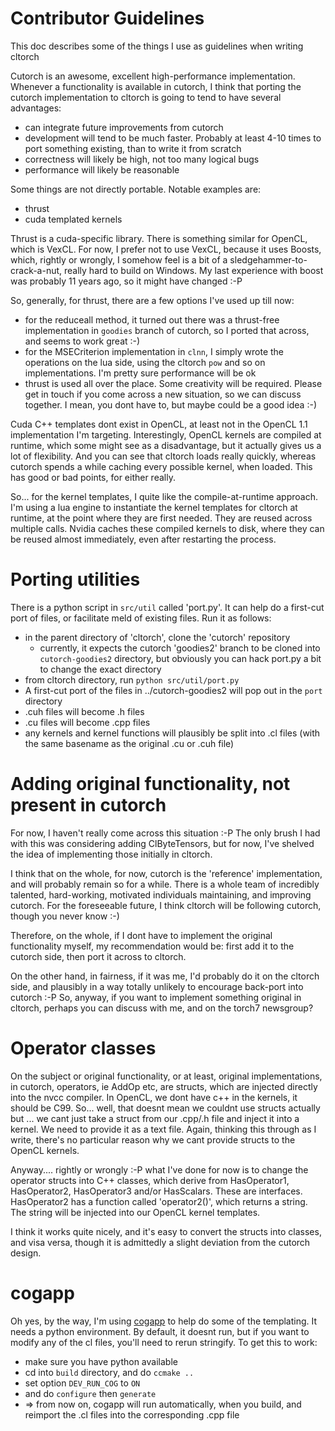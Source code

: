 # Contributor Guidelines

This doc describes some of the things I use as guidelines when writing cltorch

Cutorch is an awesome, excellent high-performance implementation.  Whenever a functionality is available in cutorch, I think that porting the cutorch implementation to cltorch is going to tend to have several advantages:
* can integrate future improvements from cutorch
* development will tend to be much faster.  Probably at least 4-10 times to port something existing, than to write it from scratch
* correctness will likely be high, not too many logical bugs
* performance will likely be reasonable

Some things are not directly portable.  Notable examples are:
* thrust
* cuda templated kernels

Thrust is a cuda-specific library.  There is something similar for OpenCL, which is VexCL. For now, I prefer not to use VexCL, because it uses Boosts, which, rightly or wrongly, I somehow feel is a bit of a sledgehammer-to-crack-a-nut, really hard to build on Windows.  My last experience with boost was probably 11 years ago, so it might have changed :-P

So, generally, for thrust, there are a few options I've used up till now:
* for the reduceall method, it turned out there was a thrust-free implementation in `goodies` branch of cutorch, so I ported that across, and seems to work great :-)
* for the MSECriterion implementation in `clnn`, I simply wrote the operations on the lua side, using the cltorch `pow` and so on implementations.  I'm pretty sure performance will be ok
* thrust is used all over the place.  Some creativity will be required.  Please get in touch if you come across a new situation, so we can discuss together.  I mean, you dont have to, but maybe could be a good idea :-)

Cuda C++ templates dont exist in OpenCL, at least not in the OpenCL 1.1 implementation I'm targeting.  Interestingly, OpenCL kernels are compiled at runtime, which some might see as a disadvantage, but it actually gives us a lot of flexibility.  And you can see that cltorch loads really quickly, whereas cutorch spends a while caching every possible kernel, when loaded.  This has good or bad points, for either really.

So... for the kernel templates, I quite like the compile-at-runtime approach.  I'm using a lua engine to instantiate the kernel templates for cltorch at runtime, at the point where they are first needed.  They are reused across multiple calls.  Nvidia caches these compiled kernels to disk, where they can be reused almost immediately, even after restarting the process.

# Porting utilities

There is a python script in `src/util` called 'port.py'.  It can help do a first-cut port of files, or facilitate meld of existing files.  Run it as follows:
* in the parent directory of 'cltorch', clone the 'cutorch' repository
  * currently, it expects the cutorch 'goodies2' branch to be cloned into `cutorch-goodies2` directory, but obviously you can hack port.py a bit to change the exact directory
* from cltorch directory, run `python src/util/port.py`
* A first-cut port of the files in ../cutorch-goodies2 will pop out in the `port` directory
* .cuh files will become .h files
* .cu files will become .cpp files
* any kernels and kernel functions will plausibly be split into .cl files (with the same basename as the original .cu or .cuh file)

# Adding original functionality, not present in cutorch

For now, I haven't really come across this situation :-P  The only brush I had with this was considering adding ClByteTensors, but for now, I've shelved the idea of implementing those initially in cltorch.

I think that on the whole, for now, cutorch is the 'reference' implementation, and will probably remain so for a while.  There is a whole team of incredibly talented, hard-working, motivated individuals maintaining, and improving cutorch. For the foreseeable future, I think cltorch will be following cutorch, though you never know :-)

Therefore, on the whole, if I dont have to implement the original functionality myself, my recommendation would be: first add it to the cutorch side, then port it across to cltorch.

On the other hand, in fairness, if it was me, I'd probably do it on the cltorch side, and plausibly in a way totally unlikely to encourage back-port into cutorch :-P  So, anyway, if you want to implement something original in cltorch, perhaps you can discuss with me, and on the torch7 newsgroup?

# Operator classes

On the subject or original functionality, or at least, original implementations, in cutorch, operators, ie AddOp etc, are structs, which are injected directly into the nvcc compiler.  In OpenCL, we dont have c++ in the kernels, it should be C99.  So... well, that doesnt mean we couldnt use structs actually but ... we cant just take a struct from our .cpp/.h file and inject it into a kernel.  We need to provide it as a text file.  Again, thinking this through as I write, there's no particular reason why we cant provide structs to the OpenCL kernels.

Anyway.... rightly or wrongly :-P  what I've done for now is to change the operator structs into C++ classes, which derive from HasOperator1, HasOperator2, HasOperator3 and/or HasScalars.  These are interfaces. HasOperator2 has a function called 'operator2()', which returns a string.  The string will be injected into our OpenCL kernel templates.

I think it works quite nicely, and it's easy to convert the structs into classes, and visa versa, though it is admittedly a slight deviation from the cutorch design.

# cogapp

Oh yes, by the way, I'm using [cogapp](https://bitbucket.org/ned/cog) to help do some of the templating.  It needs a python environment.  By default, it doesnt run, but if you want to modify any of the cl files, you'll need to rerun stringify.  To get this to work:
* make sure you have python available
* cd into `build` directory, and do `ccmake ..`
* set option `DEV_RUN_COG` to `ON`
* and do `configure` then `generate`
* => from now on, cogapp will run automatically, when you build, and reimport the .cl files into the corresponding .cpp file

